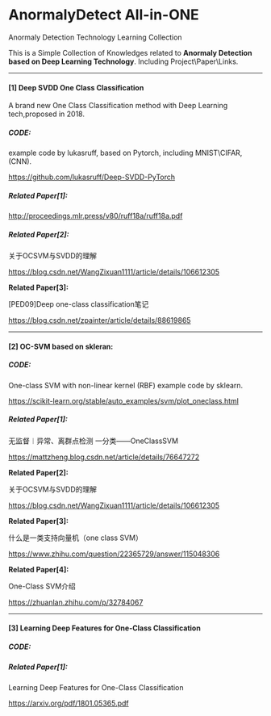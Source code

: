 # AnormalyDetect All-in-ONE
Anormaly Detection Technology Learning Collection

This is a Simple Collection of Knowledges related to **Anormaly Detection based on Deep Learning Technology**. Including Project\Paper\Links. 

------

#### **[1] Deep SVDD One Class Classification** 

A brand new One Class Classification method with Deep Learning tech,proposed in 2018.

##### CODE:

example code by lukasruff, based on Pytorch, including MNIST\CIFAR, (CNN).

https://github.com/lukasruff/Deep-SVDD-PyTorch

##### Related Paper[1]: 

http://proceedings.mlr.press/v80/ruff18a/ruff18a.pdf

##### Related Paper[2]:

关于OCSVM与SVDD的理解

https://blog.csdn.net/WangZixuan1111/article/details/106612305

**Related Paper[3]:**

[PED09]Deep one-class classification笔记

https://blog.csdn.net/zpainter/article/details/88619865

------

#### **[2] OC-SVM based on skleran:**

##### CODE:

One-class SVM with non-linear kernel (RBF) example code by sklearn.

https://scikit-learn.org/stable/auto_examples/svm/plot_oneclass.html

##### Related Paper[1]:

无监督︱异常、离群点检测 一分类——OneClassSVM

https://mattzheng.blog.csdn.net/article/details/76647272

**Related Paper[2]:**

关于OCSVM与SVDD的理解

https://blog.csdn.net/WangZixuan1111/article/details/106612305

**Related Paper[3]:**

什么是一类支持向量机（one class SVM）

https://www.zhihu.com/question/22365729/answer/115048306

**Related Paper[4]:**

One-Class SVM介绍

https://zhuanlan.zhihu.com/p/32784067

------

#### **[3] Learning Deep Features for One-Class Classification**

##### CODE:

##### Related Paper[1]:

Learning Deep Features for One-Class Classification

https://arxiv.org/pdf/1801.05365.pdf